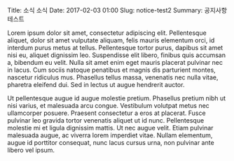 Title: 소식 소식
Date: 2017-02-03 01:00
Slug: notice-test2
Summary: 공지사항 테스트

Lorem ipsum dolor sit amet, consectetur adipiscing elit. Pellentesque aliquet, dolor sit amet vulputate aliquam, felis mauris elementum orci, id interdum purus metus at tellus. Pellentesque tortor purus, dapibus sit amet nisi eu, aliquet dignissim leo. Suspendisse elit libero, finibus quis accumsan a, bibendum eu velit. Nulla sit amet enim eget mauris placerat pulvinar nec in lacus. Cum sociis natoque penatibus et magnis dis parturient montes, nascetur ridiculus mus. Phasellus tellus massa, venenatis nec nulla vitae, pharetra eleifend dui. Sed in lectus ut augue hendrerit auctor.

Ut pellentesque augue id augue molestie pretium. Phasellus pretium nibh ut nisi varius, et malesuada arcu congue. Vestibulum volutpat metus nec ullamcorper posuere. Praesent consectetur a eros at placerat. Fusce pulvinar leo gravida tortor venenatis aliquet ut id nunc. Pellentesque molestie mi et ligula dignissim mattis. Ut nec augue velit. Etiam pulvinar malesuada augue, ac viverra lorem imperdiet vitae. Nullam elementum, augue id porttitor consequat, nunc lacus cursus urna, non pulvinar ante libero vel ipsum.

